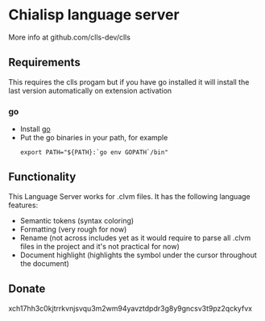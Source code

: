 # Chialisp language server

More info at github.com/clls-dev/clls

## Requirements

This requires the clls progam but if you have go installed it will install the last version automatically on extension activation

### go

- Install [go](https://golang.org/)
- Put the go binaries in your path, for example
  ```shell
  export PATH="${PATH}:`go env GOPATH`/bin"
  ```

## Functionality

This Language Server works for .clvm files. It has the following language features:
- Semantic tokens (syntax coloring)
- Formatting (very rough for now)
- Rename (not across includes yet as it would require to parse all .clvm files in the project and it's not practical for now)
- Document highlight (highlights the symbol under the cursor throughout the document)

## Donate

xch17hh3c0kjtrrkvnjsvqu3m2wm94yavztdpdr3g8y9gncsv3t9pz2qckyfvx
